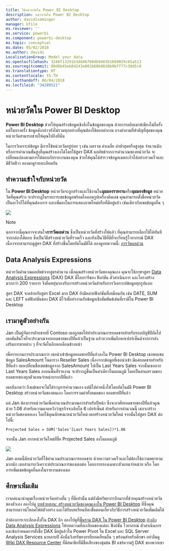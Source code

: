 ```yaml
---
title: ใช้หน่วยวัดใน Power BI Desktop
description: หน่วยวัดใน Power BI Desktop
author: davidiseminger
manager: kfile
ms.reviewer: ''
ms.service: powerbi
ms.component: powerbi-desktop
ms.topic: conceptual
ms.date: 05/02/2018
ms.author: davidi
LocalizationGroup: Model your data
ms.openlocfilehash: 3246f13291b3dd46f60db9403b1b69029c65a513
ms.sourcegitcommit: 80d6b45eb84243e801b60b9038b9bff77c30d5c8
ms.translationtype: HT
ms.contentlocale: th-TH
ms.lasthandoff: 06/04/2018
ms.locfileid: "34289521"
---
```

# <a name="measures-in-power-bi-desktop"></a>หน่วยวัดใน Power BI Desktop
**Power BI Desktop** ช่วยให้คุณสร้างข้อมูลเชิงลึกในข้อมูลของคุณ ด้วยการคลิกเมาส์เพียงไม่กี่ครั้ง แต่ในบางครั้ง ข้อมูลดังกล่าวยังไม่รวมทุกอย่างที่คุณต้องใช้ตอบคำถาม บางคำถามที่สำคัญที่สุดของคุณ หน่วยวัดสามารถช่วยให้คุณไปถึงที่นั่น

ในการวิเคราะห์ข้อมูล มีการใช้หน่วยวัดอยู่บ่อย ๆ เช่น ผลรวม ค่าเฉลี่ย ค่าต่ำสุดหรือสูงสุด จำนวนนับ หรือการคำนวณขั้นสูงที่คุณสร้างเองได้โดยใช้สูตร DAX ผลลัพธ์จากการคำนวณของหน่วยวัด จะเปลี่ยนแปลงตามการโต้ตอบกับรายงานของคุณ ช่วยให้คุณได้สำรวจข้อมูลเฉพาะกิจได้อย่างรวดเร็วและมีชีวิตชีวา ลองมาดูรายละเอียดกัน

## <a name="understanding-measures"></a>ทำความเข้าใจกับหน่วยวัด
ใน **Power BI Desktop** หน่วยวัดจะถูกสร้างและใช้งานใน**มุมมองรายงาน**หรือ**มุมมองข้อมูล** หน่วยวัดที่คุณสร้าง จะปรากฏในรายการเขตข้อมูลพร้อมไอคอนรูปเครื่องคิดเลข คุณสามารถตั้งชื่อหน่วยวัดเป็นอะไรก็ได้ที่คุณต้องการ และเพิ่มลงในการแสดงภาพใหม่หรือที่มีอยู่แล้ว เช่นเดียวกับเขตข้อมูลอื่น ๆ

![](media/desktop-measures/measuresinpbid_measinfieldlist.png)

> [!NOTE]
> นอกจากนี้คุณอาจจะสนใจ**การวัดผลด่วน** ซึ่งเป็นหน่วยวัดที่สร้างให้แล้ว ที่คุณสามารถเลือกใช้ได้ทันทีจากกล่องโต้ตอบ ซึ่งเป็นวิธีสร้างหน่วยวัดที่รวดเร็ว และยังเป็นวิธีที่ดีที่จะเรียนรู้ไวยากรณ์ DAX เนื่องจากสามารถดูสูตร DAX ที่สร้างขึ้นโดยอัตโนมัติได้ ลองดูบทความนี้: [การวัดผลด่วน](desktop-quick-measures.md)
> 
> 

## <a name="data-analysis-expressions"></a>Data Analysis Expressions
หน่วยวัดคำนวณผลลัพธ์จากสูตรคำนวน เมื่อคุณสร้างหน่วยวัดของคุณเอง คุณจะใช้ภาษาสูตร [Data Analysis Expressions](https://msdn.microsoft.com/library/gg413422.aspx) (DAX) DAX มีไลบรารีของ ฟังก์ชัน ตัวดำเนินการ และโครงสร้าง มากกว่า 200 รายการ จึงยืดหยุ่นรองรับการสร้างหน่วยวัดสำหรับการวิเคราะห์ข้อมูลทุกรูปแบบ

สูตร DAX จะคล้ายกับสูตร Excel มาก DAX ยังมีหลายฟังก์ชันที่เหมือนกัน เช่น DATE, SUM และ LEFT แต่ฟังก์ชันของ DAX มีไว้เพื่อทำงานกับข้อมูลเชิงสัมพันธ์เช่นที่เรามีใน Power BI Desktop

## <a name="lets-look-at-an-example"></a>เรามาดูตัวอย่างกัน
Jan เป็นผู้จัดการฝ่ายขายที่ Contoso เธอถูกขอให้ทำประมาณการยอดขายสำหรับรอบบัญขีปีถัดไป เธอตัดสินใจที่จะประมาณจากยอดขายของปีที่แล้วเป็นฐาน แล้วบวกเพิ่มอีกหกเปอร์เซ็นต์จากการส่งเสริมการขายต่าง ๆ ที่จะจัดในอีกหกเดือนข้างหน้า

เพื่อรายงานการประมาณการ เธอนำเข้าข้อมูลยอดขายปีที่แล้วลงใน Power BI Desktop เธอพบเขตข้อมูล SalesAmount ในตาราง Reseller Sales เนื่องจากข้อมูลที่เธอนำเข้า มีแค่ยอดขายสำหรับปีที่แล้ว เธอเปลี่ยนชื่อเขตข้อมูลจาก SalesAmount ไปเป็น Last Years Sales จากนั้นเธอลาก Last Years Sales ลงบนพื้นที่รายงาน จะปรากฏขึ้นเป็นค่าเดียวในแผนภูมิ โดยเป็นค่าผลรวมของยอดขายของทุกตัวแทนจำหน่ายจากปีที่แล้ว

เธอสังเกตว่า ถึงแม้เธอจะไม่ได้ระบุการคำนวณเอง แต่มีใส่ค่าหนึ่งให้โดยอัตโนมัติ Power BI Desktop สร้างหน่วยวัดของตนเอง โดยการรวมค่าทั้งหมดของ ยอดขายปีที่แล้ว

แต่ Jan ต้องการหน่วยวัดเพื่อคำนวณประมาณการสำหรับปีหน้า ซึ่งจะอาศัยยอดขายของปีที่แล้วคูณด้วย 1.06 สำหรับความคาดหวังว่าธุรกิจจะเติบโต 6 เปอร์เซ็นต์ สำหรับการคำนวณนี้ เธอจะสร้างหน่วยวัดของเธอเอง โดยใช้คุณลักษณะหน่วยวัดใหม่ เธอสร้างหน่วยวัดใหม่ จากนั้นใส่สูตร DAX ต่อไปนี้:

    Projected Sales = SUM('Sales'[Last Years Sales])*1.06

จากนั้น Jan ลากหน่วยวัดใหม่ที่ชื่อ Projected Sales ลงในแผนภูมิ

![](media/desktop-measures/measuresinpbid_lastyearsales.png)

Jan ตอนนี้มีหน่วยวัดที่ใช้คำนวณประมาณการยอดขาย ด้วยความรวดเร็วและไม่ต้องใช้ความพยายามมากนัก เธอสามารถวิเคราะห์ประมาณการของเธอต่อ โดยการกรองเฉพาะตัวแทนจำหน่าย หรือ โดยการเพิ่มเขตข้อมูลอื่นลงในรายงานของเธอ

## <a name="learn-more"></a>ศึกษาเพิ่มเติม
เราแค่แนะนำคุณเรื่องหน่วยวัดอย่างสั้น ๆ ที่นี่เท่านั้น แต่ยังมีทรัพยากรอีกมากที่ช่วยคุณสร้างหน่วยวัดของตัวเอง ลองไปดู [บทช่วยสอน: สร้างหน่วยวัดของคุณเองใน Power BI Desktop](desktop-tutorial-create-measures.md) ที่ซึ่งคุณสามารถดาวน์โหลดไฟล์ตัวอย่าง และได้รับบทเรียนทีละขั้นตอนเกี่ยวกับวิธีการสร้างหน่วยวัดเพิ่มเติมได้  

ถ้าต้องการเจาะลึกลงไปใน DAX อีก ลองไปดูที่[พื้นฐาน DAX ใน Power BI Desktop](desktop-quickstart-learn-dax-basics.md) [อ้างอิง Data Analysis Expressions](https://msdn.microsoft.com/library/gg413422.aspx) ให้บทความที่ละเอียดของแต่ละ ฟังก์ชัน ไวยากรณ์ ตัวดำเนินการ และข้อกำหนดการตั้งชื่อ DAX มีอยู่แล้วใน Power Pivot ใน Excel และ SQL Server Analysis Services มาหลายปี ดังนั้นจึงทรัพยากรที่ยอดเยี่ยมอื่น ๆ พร้อมสำหรับศึกษา อย่าลืมดู [Wiki DAX Resource Center](http://social.technet.microsoft.com/wiki/contents/articles/1088.dax-resource-center.aspx) ที่มีสมาชิกที่มีชื่อเสียงของชุมชน BI แชร์ความรู้ DAX ของพวกเขา



